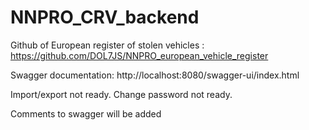 # NNPRO_CRV_backend
Github of European register of stolen vehicles : https://github.com/DOL7JS/NNPRO_european_vehicle_register

Swagger documentation: http://localhost:8080/swagger-ui/index.html

Import/export not ready.
Change password not ready.

Comments to swagger will be added
